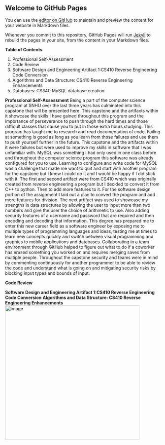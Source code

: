 ## Welcome to GitHub Pages

You can use the [editor on GitHub](https://github.com/SamirR1/SamirR1.github.io/edit/main/index.md) to maintain and preview the content for your website in Markdown files.

Whenever you commit to this repository, GitHub Pages will run [Jekyll](https://jekyllrb.com/) to rebuild the pages in your site, from the content in your Markdown files.

**Table of Contents**
1. Professional Self-Assessment
2. Code Review
3. Software Design and Engineering Artifact 1:CS410 Reverse Engineering Code Conversion
4. Algorithms and Data Structure: CS410 Reverse Engineering Enhancements
5. Databases: CS340 MySQL database creation


**Professional Self-Assessment**
Being a part of the computer science program at SNHU over the last three years has culminated into this capstone that will be presented here. This capstone and the artifacts within it showcase the skills I have gained throughout this program and the importance of perseverance to push through the hard times and those difficult classes that cause you to put in those extra hours studying. This program has taught me to research and read documentation of code. Failing at something is good as long as you learn from those failures and use them to push yourself further in the future. This capstone and the artifacts within it were failures but were used to improve my skills in software that I was unfamiliar with. MySQL was something I had only used in one class before and throughout the computer science program this software was already configured for you to use. Learning to configure and write code for MySQL was a challenge that made me want to quit and start with another program for the capstone but I knew I could do it and I would be happy if I did stick with it. The first and second artifact were from CS410 which was originally created from reverse engineering a program but I decided to convert it from C++ to python. Then to add more features to it. For the software design portion of the assignment I laid out a plan to convert the program and add more features for division. The next artifact was used to showcase my strengths in data structures by allowing the user to input more than two numbers and give the user the choice of arithmetic to use. Also adding security features of a username and password that are required and then encoding and decoding that information.
This degree has prepared me to enter this new career field as a software engineer by exposing me to multiple types of programming languages and ideas, testing me at times to learn new concepts quickly and switch between visual programming and graphics to mobile applications and databases. Collaborating in a team environment through GitHub helped to figure out what to do if a coworker has erased something you worked on and requires merging saves from multiple people. Throughout the capstone security and teams were in mind by commenting continuously for another programmer to be able to review the code and understand what is going on and mitigating security risks by blocking input types and bounds of input.


**Code Review**



**Software Design and Engineering Artifact 1:CS410 Reverse Engineering Code Conversion**
**Algorithms and Data Structure: CS410 Reverse Engineering Enhancements**
<img width="436" alt="image" src="https://user-images.githubusercontent.com/86165720/163501039-054e037b-ea5a-45c8-ac67-e9637de149fa.png">
